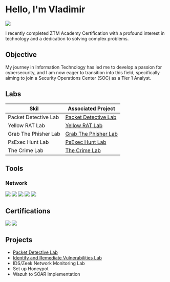 # Hello, I'm Vladimir
<a href="[https://www.linkedin.com/in/vladimir-clifton-96810529/]"><img src="https://img.shields.io/badge/-LinkedIn-0072b1?&style=for-the-badge&logo=linkedin&logoColor=white" /></a>

I recently completed ZTM Academy Certification with a profound interest in technology and a dedication to solving complex problems.

## Objective
My journey in Information Technology has led me to develop a passion for cybersecurity, and I am now eager to transition into this field, specifically aiming to join a Security Operations Center (SOC) as a Tier 1 Analyst.

## Labs
| Skil                                          | Associated Project         |
|-----------------------------------------------|----------------------------|
| Packet Detective Lab          | <a href="https://github.com/vladc73/blue-team-cyber-security-labs/blob/Packet-Detective-Lab/README.md">Packet Detective Lab</a>|
| Yellow RAT Lab         | <a href="https://github.com/vladc73/Malware-Analysis-Lab">Yellow RAT Lab</a>|
| Grab The Phisher Lab         | <a href="https://github.com/vladc73/Identify-and-Remediate-Vulnerabilities-Lab">Grab The Phisher Lab</a>|
| PsExec Hunt Lab      | <a href="https://github.com/vladc73/Identify-and-Remediate-Vulnerabilities-Lab">PsExec Hunt Lab</a>|
| The Crime Lab                 | <a href="https://github.com/vladc73/Identify-and-Remediate-Vulnerabilities-Lab">The Crime Lab</a>|

## Tools
### Network
<div>
    <img src="https://img.shields.io/badge/-Wireshark-1679A7?&style=for-the-badge&logo=Wireshark&logoColor=white" />
    <img src="https://img.shields.io/badge/-Process_Hacker-EF3B2D?&style=for-the-badge&logo=Process_Hacker&logoColor=white" />
    <img src="https://img.shields.io/badge/-GeoIP2_Database-777BB4?&style=for-the-badge&logo=GeoIP2_Database&logoColor=white" />
    <img src="https://img.shields.io/badge/-Regshot-777BB4?&style=for-the-badge&logo=Regshot&logoColor=white" />
    <img src="https://img.shields.io/badge/-Procmon-777BB4?&style=for-the-badge&logo=Procmon&logoColor=white" />
</div>

## Certifications
<div>
<img src="https://img.shields.io/badge/-Cybersecurity_Boot_Camp-007ACC?&style=for-the-badge&logo=ZTM_Academy&logoColor=white" />
<img src="https://img.shields.io/badge/-Google_Data_Analytics-FF0000?&style=for-the-badge&logo=Google&logoColor=white" />
</div>

## Projects
- <a href="https://github.com/vladc73/blue-team-cyber-security-labs/blob/Packet-Detective-Lab/README.md">Packet Detective Lab</a>
- <a href="https://github.com/vladc73/Identify-and-Remediate-Vulnerabilities-Lab">Identify and Remediate Vulnerabilities Lab</a>
- IDS/Zeek Network Monitoring Lab
- Set up Honeypot
- Wazuh to SOAR Implementation

